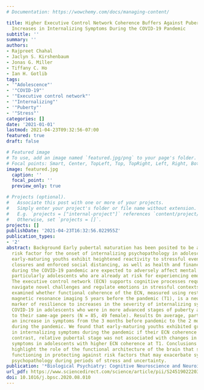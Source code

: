 ```yaml
---
# Documentation: https://wowchemy.com/docs/managing-content/

title: Higher Executive Control Network Coherence Buffers Against Puberty-Related
  Increases in Internalizing Symptoms During the COVID-19 Pandemic
subtitle: ''
summary: ''
authors:
- Rajpreet Chahal
- Jaclyn S. Kirshenbaum
- Jonas G. Miller
- Tiffany C. Ho
- Ian H. Gotlib
tags:
- '"Adolescence"'
- '"COVID-19"'
- '"Executive control network"'
- '"Internalizing"'
- '"Puberty"'
- '"Stress"'
categories: []
date: '2021-01-01'
lastmod: 2021-04-23T09:32:56-07:00
featured: true
draft: false

# Featured image
# To use, add an image named `featured.jpg/png` to your page's folder.
# Focal points: Smart, Center, TopLeft, Top, TopRight, Left, Right, BottomLeft, Bottom, BottomRight.
image: featured.jpg
  caption: ''
  focal_point: ''
  preview_only: true

# Projects (optional).
#   Associate this post with one or more of your projects.
#   Simply enter your project's folder or file name without extension.
#   E.g. `projects = ["internal-project"]` references `content/project/deep-learning/index.md`.
#   Otherwise, set `projects = []`.
projects: []
publishDate: '2021-04-23T16:32:56.022955Z'
publication_types:
- '2'
abstract: Background Early pubertal maturation has been posited to be a biopsychosocial
  risk factor for the onset of internalizing psychopathology in adolescence; further,
  early-maturing youths exhibit heightened reactivity to stressful events. School
  closures and enforced social distancing, as well as health and financial uncertainties,
  during the COVID-19 pandemic are expected to adversely affect mental health in youths,
  particularly adolescents who are already at risk for experiencing emotional difficulties.
  The executive control network (ECN) supports cognitive processes required to successfully
  navigate novel challenges and regulate emotions in stressful contexts. Methods We
  examined whether functional coherence of the ECN, measured using resting-state functional
  magnetic resonance imaging 5 years before the pandemic (T1), is a neurobiological
  marker of resilience to increases in the severity of internalizing symptoms during
  COVID-19 in adolescents who were in more advanced stages of puberty at T1 relative
  to their same-age peers (N = 85, 49 female). Results On average, participants reported
  an increase in symptoms from the 3 months before pandemic to the 2 most recent weeks
  during the pandemic. We found that early-maturing youths exhibited greater increases
  in internalizing symptoms during the pandemic if their ECN coherence was low; in
  contrast, relative pubertal stage was not associated with changes in internalizing
  symptoms in adolescents with higher ECN coherence at T1. Conclusions These findings
  highlight the role of the functional architecture of the brain that supports executive
  functioning in protecting against risk factors that may exacerbate symptoms of internalizing
  psychopathology during periods of stress and uncertainty.
publication: '*Biological Psychiatry: Cognitive Neuroscience and Neuroimaging*'
url_pdf: https://www.sciencedirect.com/science/article/pii/S2451902220302457
doi: 10.1016/j.bpsc.2020.08.010
---
```

